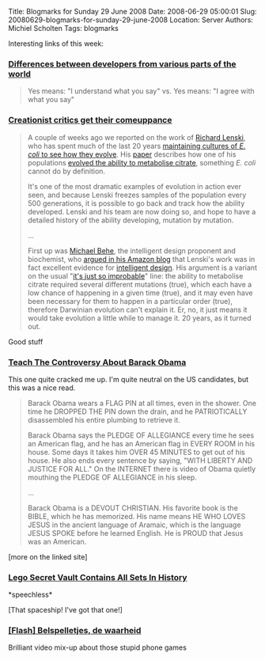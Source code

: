 Title: Blogmarks for Sunday 29 June 2008
Date: 2008-06-29 05:00:01
Slug: 20080629-blogmarks-for-sunday-29-june-2008
Location: Server
Authors: Michiel Scholten
Tags: blogmarks

<p>Interesting links of this week:</p>
<h3><a href="http://www.jurecuhalev.com/blog/?p=174">Differences between developers from various parts of the world</a></h3>
<blockquote><p>Yes means: "I understand what you say" vs. Yes means: "I agree with what you say"</p></blockquote>
<h3><a href="http://www.newscientist.com/blog/shortsharpscience/2008/06/creationist-critics-get-their.html">Creationist critics get their comeuppance </a></h3>
<blockquote><p>A couple of weeks ago we reported on the work of <a href="https://www.msu.edu/%7Elenski/">Richard Lenski</a>, who has spent much of the last 20 years <a href="https://myxo.css.msu.edu/ecoli/">maintaining cultures of <span style="font-style: italic;">E. coli</span> to see how they evolve</a>. His <a href="http://dx.doi.org/10.1073/pnas.0803151105">paper</a> describes how one of his populations <a href="http://www.newscientist.com/channel/life/evolution/dn14094-bacteria-make-major-evolutionary-shift-in-the-lab.html">evolved the ability to metabolise citrate</a>, something <span style="font-style: italic;">E. coli</span> cannot do by definition.</p>
<p>It's one of the most dramatic examples of evolution in action ever seen, and because Lenski freezes samples of the population every 500 generations, it is possible to go back and track how the ability developed. Lenski and his team are now doing so, and hope to have a detailed history of the ability developing, mutation by mutation.</p>
<p>...</p>
<p>First up was <a href="http://www.newscientist.com/article/mg15120474.100-review--the-god-of-the-tiny-gaps.html">Michael Behe</a>, the intelligent design proponent and biochemist, who <a href="http://www.amazon.com/gp/blog/post/PLNK3U696N278Z93O">argued in his Amazon blog</a> that Lenski's work was in fact excellent evidence for <a href="http://www.newscientist.com/channel/opinion/mg19225824.000-intelligent-design-the-god-lab.html">intelligent design</a>. His argument is a variant on the usual "<a href="http://www.newscientist.com/channel/life/dn13694-evolution-myths-evolution-is-just-so-unlikely.html">it's just so improbable</a>" line: the ability to metabolise citrate required several different mutations (true), which each have a low chance of happening in a given time (true), and it may even have been necessary for them to happen in a particular order (true), therefore Darwinian evolution can't explain it. Er, no, it just means it would take evolution a little while to manage it. 20 years, as it turned out.</p>
</blockquote>

<p>Good stuff</p>
<h3><a href="http://diveintomark.org/archives/2008/06/19/teach-the-controversy">Teach The Controversy About Barack Obama</a></h3>
<p>This one quite cracked me up. I'm quite neutral on the US candidates, but this was a nice read.</p>

<blockquote><p>Barack Obama wears a FLAG PIN at all times, even in the shower. One time he DROPPED THE PIN down the drain, and he PATRIOTICALLY disassembled his entire plumbing to retrieve it.</p>
<p>Barack Obama says the PLEDGE OF ALLEGIANCE every time he sees an American flag, and he has an American flag in EVERY ROOM in his house. Some days it takes him OVER 45 MINUTES to get out of his house. He also ends every sentence by saying, "WITH LIBERTY AND JUSTICE FOR ALL." On the INTERNET there is video of Obama quietly mouthing the PLEDGE OF ALLEGIANCE in his sleep.</p>
<p>...</p>
<p>Barack Obama is a DEVOUT CHRISTIAN. His favorite book is the BIBLE, which he has memorized. His name means HE WHO LOVES JESUS in the ancient language of Aramaic, which is the language JESUS SPOKE before he learned English. He is PROUD that Jesus was an American.</p></blockquote>

<p>[more on the linked site]</p>
<h3><a href="http://gizmodo.com/5018990/lego-secret-vault-contains-all-sets-in-history">Lego Secret Vault Contains All Sets In History</a></h3>
<p>*speechless*</p>

<p>[That spaceship! I've got that one!]</p>
<h3><a href="http://nl.youtube.com/watch?v=sN2jpyL68yU">[Flash] Belspelletjes, de waarheid</a></h3>
<p>Brilliant video mix-up about those stupid phone games</p>
